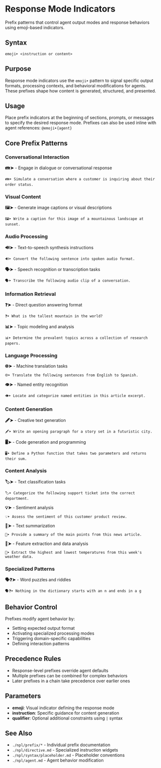 # Response Mode Indicators
Prefix patterns that control agent output modes and response behaviors using emoji-based indicators.

## Syntax
`emoji➤ <instruction or content>`

## Purpose
Response mode indicators use the `emoji➤` pattern to signal specific output formats, processing contexts, and behavioral modifications for agents. These prefixes shape how content is generated, structured, and presented.

## Usage
Place prefix indicators at the beginning of sections, prompts, or messages to specify the desired response mode. Prefixes can also be used inline with agent references: `@emoji➤{agent}`

## Core Prefix Patterns

### Conversational Interaction
**👪➤** - Engage in dialogue or conversational response
```example
👪➤ Simulate a conversation where a customer is inquiring about their order status.
```

### Visual Content
**🖼️➤** - Generate image captions or visual descriptions
```example
🖼️➤ Write a caption for this image of a mountainous landscape at sunset.
```

### Audio Processing
**🔊➤** - Text-to-speech synthesis instructions
```example
🔊➤ Convert the following sentence into spoken audio format.
```

**🗣️➤** - Speech recognition or transcription tasks
```example
🗣️➤ Transcribe the following audio clip of a conversation.
```

### Information Retrieval
**❓➤** - Direct question answering format
```example
❓➤ What is the tallest mountain in the world?
```

**📊➤** - Topic modeling and analysis
```example
📊➤ Determine the prevalent topics across a collection of research papers.
```

### Language Processing
**🌐➤** - Machine translation tasks
```example
🌐➤ Translate the following sentences from English to Spanish.
```

**👁️➤** - Named entity recognition
```example
👁️➤ Locate and categorize named entities in this article excerpt.
```

### Content Generation
**🖋️➤** - Creative text generation
```example
🖋️➤ Write an opening paragraph for a story set in a futuristic city.
```

**🖥️➤** - Code generation and programming
```example
🖥️➤ Define a Python function that takes two parameters and returns their sum.
```

### Content Analysis
**🏷️➤** - Text classification tasks
```example
🏷️➤ Categorize the following support ticket into the correct department.
```

**💡➤** - Sentiment analysis
```example
💡➤ Assess the sentiment of this customer product review.
```

**📄➤** - Text summarization
```example
📄➤ Provide a summary of the main points from this news article.
```

**🧪➤** - Feature extraction and data analysis
```example
🧪➤ Extract the highest and lowest temperatures from this week's weather data.
```

### Specialized Patterns
**🗣️❓➤** - Word puzzles and riddles
```example
🗣️❓➤ Nothing in the dictionary starts with an n and ends in a g
```

## Behavior Control
Prefixes modify agent behavior by:
- Setting expected output format
- Activating specialized processing modes
- Triggering domain-specific capabilities
- Defining interaction patterns

## Precedence Rules
- Response-level prefixes override agent defaults
- Multiple prefixes can be combined for complex behaviors
- Later prefixes in a chain take precedence over earlier ones

## Parameters
- **emoji**: Visual indicator defining the response mode
- **instruction**: Specific guidance for content generation
- **qualifier**: Optional additional constraints using `|` syntax

## See Also
- `./npl/prefix/*` - Individual prefix documentation
- `./npl/directive.md` - Specialized instruction widgets
- `./npl/syntax/placeholder.md` - Placeholder conventions
- `./npl/agent.md` - Agent behavior modification